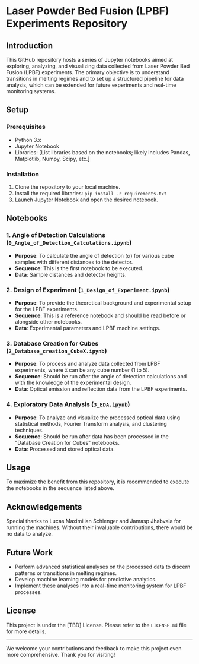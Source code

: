# Laser Powder Bed Fusion (LPBF) Experiments Repository

## Introduction
This GitHub repository hosts a series of Jupyter notebooks aimed at exploring, analyzing, and visualizing data collected from Laser Powder Bed Fusion (LPBF) experiments. The primary objective is to understand transitions in melting regimes and to set up a structured pipeline for data analysis, which can be extended for future experiments and real-time monitoring systems.

## Setup
### Prerequisites
- Python 3.x
- Jupyter Notebook
- Libraries: [List libraries based on the notebooks; likely includes Pandas, Matplotlib, Numpy, Scipy, etc.]

### Installation
1. Clone the repository to your local machine.
2. Install the required libraries: `pip install -r requirements.txt`
3. Launch Jupyter Notebook and open the desired notebook.

## Notebooks
### 1. Angle of Detection Calculations (`0_Angle_of_Detection_Calculations.ipynb`)
- **Purpose**: To calculate the angle of detection $(\alpha)$ for various cube samples with different distances to the detector.
- **Sequence**: This is the first notebook to be executed.
- **Data**: Sample distances and detector heights.

### 2. Design of Experiment (`1_Design_of_Experiment.ipynb`)
- **Purpose**: To provide the theoretical background and experimental setup for the LPBF experiments.
- **Sequence**: This is a reference notebook and should be read before or alongside other notebooks.
- **Data**: Experimental parameters and LPBF machine settings.

### 3. Database Creation for Cubes (`2_Database_creation_CubeX.ipynb`)
- **Purpose**: To process and analyze data collected from LPBF experiments, where `X` can be any cube number (1 to 5).
- **Sequence**: Should be run after the angle of detection calculations and with the knowledge of the experimental design.
- **Data**: Optical emission and reflection data from the LPBF experiments.

### 4. Exploratory Data Analysis (`3_EDA.ipynb`)
- **Purpose**: To analyze and visualize the processed optical data using statistical methods, Fourier Transform analysis, and clustering techniques.
- **Sequence**: Should be run after data has been processed in the "Database Creation for Cubes" notebooks.
- **Data**: Processed and stored optical data.

## Usage
To maximize the benefit from this repository, it is recommended to execute the notebooks in the sequence listed above.

## Acknowledgements
Special thanks to Lucas Maximilian Schlenger and Jamasp Jhabvala for running the machines. Without their invaluable contributions, there would be no data to analyze.

## Future Work
- Perform advanced statistical analyses on the processed data to discern patterns or transitions in melting regimes.
- Develop machine learning models for predictive analytics.
- Implement these analyses into a real-time monitoring system for LPBF processes.

## License
This project is under the [TBD] License. Please refer to the `LICENSE.md` file for more details.

---
We welcome your contributions and feedback to make this project even more comprehensive. Thank you for visiting!
